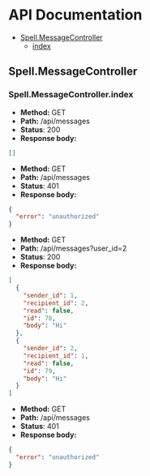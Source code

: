 # API Documentation
* [Spell.MessageController](#spellmessagecontroller)
  * [index](#spellmessagecontrollerindex)

## Spell.MessageController
### Spell.MessageController.index
* __Method:__ GET
* __Path:__ /api/messages
* __Status__: 200
* __Response body:__
```json
[]
```
* __Method:__ GET
* __Path:__ /api/messages
* __Status__: 401
* __Response body:__
```json
{
  "error": "unauthorized"
}
```
* __Method:__ GET
* __Path:__ /api/messages?user_id=2
* __Status__: 200
* __Response body:__
```json
[
  {
    "sender_id": 1,
    "recipient_id": 2,
    "read": false,
    "id": 78,
    "body": "Hi"
  },
  {
    "sender_id": 2,
    "recipient_id": 1,
    "read": false,
    "id": 79,
    "body": "Hi"
  }
]
```
* __Method:__ GET
* __Path:__ /api/messages
* __Status__: 401
* __Response body:__
```json
{
  "error": "unauthorized"
}
```
